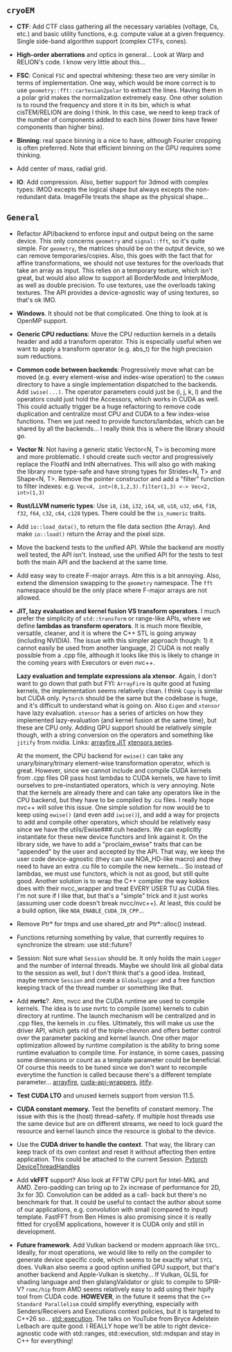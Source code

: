 ## `cryoEM`


- __CTF__: Add CTF class gathering all the necessary variables (voltage, Cs, etc.) and basic utility functions,
  e.g. compute value at a given frequency. Single side-band algorithm support (complex CTFs, cones).


- __High-order aberrations__ and optics in general... Look at Warp and RELION's code. I know very little about this...


- __FSC__: Conical `FSC` and spectral whitening: these two are very similar in terms of implementation. One way, which
  would be more correct is to use `geometry::fft::cartesian2polar` to extract the lines. Having them in a polar grid
  makes the normalization extremely easy. One other solution is to round the frequency and store it in its bin, which is
  what cisTEM/RELION are doing I think. In this case, we need to keep track of the number of components added to
  each bins (lower bins have fewer components than higher bins).


- __Binning__: real space binning is a nice to have, although Fourier cropping is often preferred. Note that efficient
  binning on the GPU requires some thinking.


- Add center of mass, radial grid.


- __IO__: Add compression. Also, better support for 3dmod with complex types: IMOD excepts the logical shape but always
  excepts the non-redundant data. ImageFile treats the shape as the physical shape...


## `General`

- Refactor API/backend to enforce input and output being on the same device. This only concerns `geometry` and
  `signal::fft`, so it's quite simple. For `geometry`, the matrices should be on the output device, so we can
  remove temporaries/copies. Also, this goes with the fact that for affine transformations, we should not use textures
  for the overloads that take an array as input. This relies on a temporary texture, which isn't great, but would also
  allow to support all BorderMode and InterpMode, as well as double precision. To use textures, use the overloads
  taking textures. The API provides a device-agnostic way of using textures, so that's ok IMO.


- __Windows__. It should not be that complicated. One thing to look at is OpenMP support.


- __Generic CPU reductions__: Move the CPU reduction kernels in a details header and add a transform operator. This is
  especially useful when we want to apply a transform operator (e.g. abs_t) for the high precision sum reductions.


- __Common code between backends__: Progressively move what can be moved (e.g. every element-wise and index-wise
  operation) to the `common` directory to have a single implementation dispatched to the backends.
  Add `iwise(...)`. The operator parameters could just be (i, j, k, l) and the operators could just hold the Accessors,
  which works in CUDA as well. This could actually trigger be a huge refactoring to remove code duplication and
  centralize most CPU and CUDA to a few index-wise functions. Then we just need to provide functors/lambdas,
  which can be shared by all the backends... I really think this is where the library should go.


- __Vector N__: Not having a generic static Vector<N, T> is becoming more and more problematic. I should create such 
  vector and progressively replace the FloatN and IntN alternatives. This will also go with making the library more
  type-safe and have strong types for Strides<N, T> and Shape<N, T>. Remove the pointer constructor and add a "filter"
  function to filter indexes: e.g. `Vec<4, int>(0,1,2,3).filter(1,3) <-> Vec<2, int>(1,3)`


- __Rust/LLVM numeric types__: Use `i8`, `i16`, `i32`, `i64`, `u8`, `u16`, `u32`, `u64`, `f16`, `f32`, `f64`, `c32`,
  `c64`, `c128` types. There could be the `is_numeric` traits.


- Add `io::load_data()`, to return the file data section (the Array). And make `io::load()` return the Array and
  the pixel size.


- Move the backend tests to the unified API. While the backend are mostly well tested, the API isn't. Instead, use
  the unified API for the tests to test both the main API and the backend at the same time.


- Add easy way to create F-major arrays. Atm this is a bit annoying. Also, extend the dimension swapping to the
  `geometry` namespace. The `fft` namespace should be the only place where F-major arrays are not allowed.


- __JIT, lazy evaluation and kernel fusion VS transform operators__.
  I much prefer the simplicity of `std::transform` or
  range-like APIs, where we define __lambdas as transform operators__. It is much more flexible, versatile, cleaner, 
  and it is where the C++ STL is going anyway (including NVIDIA). The issue with this simpler approach though: 1) it 
  cannot easily be used from another language, 2) CUDA is not really possible from a .cpp file, although it looks like 
  this is likely to change in the coming years with Executors or even nvc++.

  __Lazy evaluation and template expressions ala xtensor__.
  Again, I don't want to go down that path but FYI:
  `ArrayFire` is quite good at fusing kernels, the implementation seems relatively clean. I think `Cupy` is similar 
  but CUDA only. `Pytorch` should be the same but the codebase is huge, and it's difficult to understand what is going on.
  Also `Eigen` and `xtensor` have lazy evaluation. `xtensor` has a series of articles on how they implemented
  lazy-evaluation (and kernel fusion at the same time), but these are CPU only. Adding GPU support should be relatively
  simple though, with a string conversion on the operators and something like `jitify` from nvidia.
  Links:
  [arrayfire JIT](https://arrayfire.com/performance-of-arrayfire-jit-code-generation/)
  [xtensors series](https://johan-mabille.medium.com/how-we-wrote-xtensor-9365952372d9).

  At the moment, the CPU backend for `ewise()` can take any unary/binary/trinary element-wise transformation
  operator, which is great. However, since we cannot include and compile CUDA kernels from .cpp files OR pass host
  lambdas to CUDA kernels, we have to limit ourselves to pre-instantiated operators, which is very annoying.
  Note that the kernels are already there and can take any operators like in the CPU backend, but they have to be
  compiled by .cu files. I really hope nvc++ will solve this issue.
  One simple solution for now would be to keep using `ewise()` (and even add `iwise()`), and add a way for projects
  to add and compile other operators, which should be relatively easy since we have the utils/Ewise###.cuh headers.
  We can explicitly instantiate for these new device functors and link against it. On the library side, we have to
  add a "proclaim_ewise" traits that can be "appended" by the user and accepted by the API. That way, we keep the
  user code device-agnostic (they can use NOA_HD-like macro) and they need to have an extra .cu file to compile
  the new kernels... So instead of lambdas, we must use functors, which is not as good, but still quite good.
  Another solution is to wrap the C++ compiler the way kokkos does with their nvcc_wrapper and treat EVERY
  USER TU as CUDA files. I'm not sure if I like that, but that's a "simple" trick and it just works (assuming
  user code doesn't break nvcc/nvc++). At least, this could be a build option, like `NOA_ENABLE_CUDA_IN_CPP`...


-  Remove Ptr* for tmps and use shared_ptr and Ptr*::alloc() instead.


-  Functions returning something by value, that currently requires to synchronize the stream: use std::future?


- Session: Not sure what `Session` should be. It only holds the main `Logger` and the number of internal threads.
  Maybe we should link all global data to the session as well, but I don't think that's a good idea. Instead,
  maybe remove `Session` and create a `GlobalLogger` and a free function keeping track of the thread number or
  something like that.


- Add __nvrtc__?.
  Atm, nvcc and the CUDA runtime are used to compile kernels. The idea is to use nvrtc to compile (some) kernels
  to cubin directory at runtime. The launch mechanism will be centralized and in .cpp files, the kernels in
  .cu files. Ultimately, this will make us use the driver API, which gets rid of the triple-chevron and offers
  better control over the parameter packing and kernel launch.
  One other major optimization allowed by runtime compilation is the ability to bring some runtime evaluation
  to compile time. For instance, in some cases, passing some dimensions or count as a template parameter
  could be beneficial. Of course this needs to be tuned since we don't want to recompile everytime the
  function is called because there's a different template parameter...
  [arrayfire](https://github.com/arrayfire/arrayfire/blob/master/src/backend/cuda/compile_module.cpp),
  [cuda-api-wrappers](https://github.com/eyalroz/cuda-api-wrappers/tree/master/src/cuda/nvrtc),
  [jitify](https://github.com/NVIDIA/jitify).


- __Test CUDA LTO__ and unused kernels support from version 11.5.


- __CUDA constant memory.__ Test the benefits of constant memory. The issue with this is the (host) thread-safety.
  If multiple host threads use the same device but are on different streams, we need to lock guard the resource
  and kernel launch since the resource is global to the device.


- Use the __CUDA driver to handle the context__. That way, the library can keep track of its own context and reset it
  without affecting then entire application. This could be attached to the current Session.
  [Pytorch DeviceThreadHandles](https://github.com/pytorch/pytorch/blob/master/aten/src/ATen/cuda/detail/DeviceThreadHandles.h)


- Add __vkFFT__ support? Also look at FFTW CPU port for Intel-MKL and AMD.
  Zero-padding can bring up to 2x increase of performance for 2D, 3x for 3D. Convolution can be added as a call-
  back but there's no benchmark for that. It could be useful to contact the author about some of our applications,
  e.g. convolution with small (compared to input) template. FastFFT from Ben Himes is also promising since it is
  really fitted for cryoEM applications, however it is CUDA only and still in development.


- __Future framework__. Add Vulkan backend or modern approach like `SYCL`. Ideally, for most operations, we would
  like to relly on the compiler to generate device specific code, which seems to be exactly what `SYCL` does. 
  Vulkan also seems a good option unified GPU support, but that's another backend and Apple-Vulkan is sketchy...
  If Vulkan, GLSL for shading language and then glslangValidator or glslc to compile to SPIR-V? `romc/hip` from AMD
  seems relatively easy to add using their hipify tool from CUDA code.
  __HOWEVER__, in the future it seems that the `C++ Standard Parallelism` could simplify everything, especially with
  Senders/Receivers and Executions context policies, but it is targeted to C++26 so...
  [std::execution](https://www.open-std.org/jtc1/sc22/wg21/docs/papers/2022/p2300r5.html).
  The talks on YouTube from Bryce Adelstein Lelbach are quite good. I REALLY hope we'll be able to right device-agnostic
  code with std::ranges, std::execution, std::mdspan and stay in C++ for everything!

